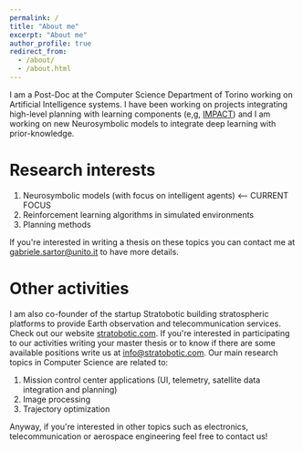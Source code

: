 ```yaml
---
permalink: /
title: "About me"
excerpt: "About me"
author_profile: true
redirect_from: 
  - /about/
  - /about.html
---
```


I am a Post-Doc at the Computer Science Department of Torino working on Artificial Intelligence systems.
I have been working on projects integrating high-level planning with learning components (e,g, [IMPACT](https://www.istc.cnr.it/en/content/impact-intrinsically-motivated-planning-architecture-curiosity-driven-robots)) and I am working on new Neurosymbolic models to integrate deep learning with prior-knowledge.

Research interests
======
1. Neurosymbolic models (with focus on intelligent agents) <-- CURRENT FOCUS
2. Reinforcement learning algorithms in simulated environments
1. Planning methods

If you're interested in writing a thesis on these topics you can contact me at <u>gabriele.sartor@unito.it</u> to have more details.

Other activities
======
I am also co-founder of the startup Stratobotic building stratospheric platforms to provide Earth observation and telecommunication services. Check out our website [stratobotic.com](https://www.stratobotic.com/). If you're interested in participating to our activities writing your master thesis or to know if there are some available positions write us at <u>info@stratobotic.com</u>.
Our main research topics in Computer Science are related to:
1. Mission control center applications (UI, telemetry, satellite data integration and planning)
1. Image processing
1. Trajectory optimization

Anyway, if you're interested in other topics such as electronics, telecommunication or aerospace engineering feel free to contact us!
